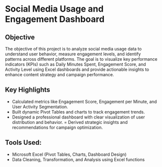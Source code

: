 # Social Media Usage and Engagement Dashboard

## Objective
The objective of this project is to analyze social media usage data to understand user behavior, measure engagement levels, and identify patterns across different platforms. The goal is to visualize key performance indicators (KPIs) such as Daily Minutes Spent, Engagement Score, and Activity Level using Excel dashboards and provide actionable insights to enhance content strategy and campaign performance.

## Key Highlights
- Calculated metrics like Engagement Score, Engagement per Minute, and User Activity Segmentation.
- Built dynamic Pivot Tables and charts to track engagement trends.
- Designed a professional dashboard with clear visualization of user distribution and behavior.
= Derived strategic insights and recommendations for campaign optimization.

## Tools Used:
- Microsoft Excel (Pivot Tables, Charts, Dashboard Design)
- Data Cleaning, Transformation, and Analysis using Excel functions
